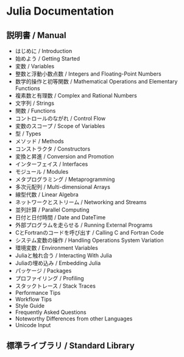 # Julia Documentation

## 説明書 / Manual

-   はじめに / Introduction
-   始めよう / Getting Started
-   変数 / Variables
-   整数と浮動小数点数 / Integers and Floating-Point Numbers
-   数学的操作と初等関数 / Mathematical Operations and Elementary Functions
-   複素数と有理数 / Complex and Rational Numbers
-   文字列 / Strings
-   関数 / Functions
-   コントロールのながれ / Control Flow
-   変数のスコープ / Scope of Variables
-   型 / Types
-   メソッド / Methods
-   コンストラクタ / Constructors
-   変換と昇進 / Conversion and Promotion
-   インターフェイス / Interfaces
-   モジュール / Modules
-   メタプログラミング / Metaprogramming
-   多次元配列 / Multi-dimensional Arrays
-   線型代数 / Linear Algebra
-   ネットワークとストリーム / Networking and Streams
-   並列計算 / Parallel Computing
-   日付と日付時間 / Date and DateTime
-   外部プログラムを走らせる / Running External Programs
-   CとFortranのコードを呼び出す / Calling C and Fortran Code
-   システム変数の操作 / Handling Operations System Variation
-   環境変数 / Environment Variables
-   Juliaと触れ合う / Interacting With Julia
-   Juliaの埋め込み / Embedding Julia
-   パッケージ / Packages
-   プロファイリング / Profiling
-   スタックトレース / Stack Traces
-   Performance Tips
-   Workflow Tips
-   Style Guide
-   Frequently Asked Questions
-   Noteworthy Differences from other Languages
-   Unicode Input

## 標準ライブラリ / Standard Library
